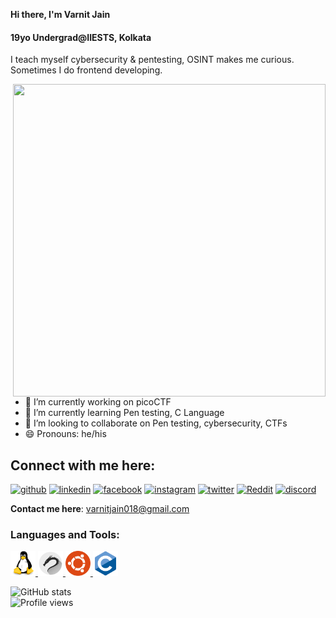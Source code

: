
**Hi there,
 I'm Varnit Jain** 
#### 19yo Undergrad@IIESTS, Kolkata
I teach myself cybersecurity & pentesting, OSINT makes me curious. Sometimes I do frontend developing.

<img align='right' src='https://user-images.githubusercontent.com/79880971/117537440-739b5800-b01e-11eb-9eea-a03005bb560b.gif' width='500' height="500">

- 🔭 I’m currently working on picoCTF 
- 🌱 I’m currently learning Pen testing, C Language
- 👯 I’m looking to collaborate on Pen testing, cybersecurity, CTFs 
- 😄 Pronouns: he/his 

<h2>Connect with me here:</h2>

[<img src='https://cdn.jsdelivr.net/npm/simple-icons@3.0.1/icons/github.svg' alt='github' height='40'>](https://github.com/Ninjachacha018)  [<img src='https://cdn.jsdelivr.net/npm/simple-icons@3.0.1/icons/linkedin.svg' alt='linkedin' height='40'>](https://www.linkedin.com/in/varnit-jain-7b5721199/)  [<img src='https://cdn.jsdelivr.net/npm/simple-icons@3.0.1/icons/facebook.svg' alt='facebook' height='40'>](https://www.facebook.com/https://www.facebook.com/varnit.jain.779)  [<img src='https://cdn.jsdelivr.net/npm/simple-icons@3.0.1/icons/instagram.svg' alt='instagram' height='40'>](https://www.instagram.com/Ninjachacha018/)  [<img src='https://cdn.jsdelivr.net/npm/simple-icons@3.0.1/icons/twitter.svg' alt='twitter' height='40'>](https://twitter.com/ninjachacha018)  [<img src='https://cdn.jsdelivr.net/npm/simple-icons@3.0.1/icons/reddit.svg' alt='Reddit' height='40'>](https://www.reddit.com/user/https://www.reddit.com/user/EmotionalTwist6658/)  [<img src='https://cdn.jsdelivr.net/npm/simple-icons@3.0.1/icons/discord.svg' alt='discord' height='40'>](https://discord.com/channels/793057634924232734/793057634924232737)

**Contact me here**: varnitjain018@gmail.com
 
  





 
<h3 align="left">Languages and Tools:</h3>
<p align="left"> <a href="https://www.linux.org/" target="_blank"> <img src="https://raw.githubusercontent.com/devicons/devicon/master/icons/linux/linux-original.svg" alt="linux" width="40" height="40"/> </a> 
<align="left"> <a href="https://www.kali.org/" target="_blank"> <img src="./pictures/kali.png" alt="kali" width="40" height="40"/> </a>
<align="left"> <a href="https://ubuntu.com/" target="_blank"> <img src="./pictures/ubuntu.svg" alt="C" width="40" height="40"/> </a> 
<align="left"> <a href="https://www.cprogramming.com/" target="_blank"> <img src="./pictures/C.svg" alt="C" width="40" height="40"/> </a> </p>



 ![GitHub stats](https://github-readme-stats.vercel.app/api?username=Ninjachacha018&show_icons=true)  
 ![Profile views](https://gpvc.arturio.dev/Ninjachacha018)
